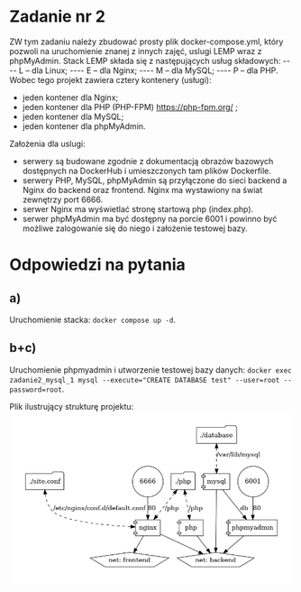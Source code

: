 # Zadanie nr 2

ZW tym zadaniu należy zbudować prosty plik docker-compose.yml, który
pozwoli na uruchomienie znanej z innych zajęć, uslugi LEMP wraz z phpMyAdmin. Stack
LEMP składa się z następujących usług składowych: 
---- L – dla Linux; 
---- E – dla Nginx; 
---- M – dla MySQL; 
---- P – dla PHP. 
Wobec tego projekt zawiera cztery kontenery (usługi): 
- jeden kontener dla Nginx; 
- jeden kontener dla PHP (PHP-FPM) https://php-fpm.org/ ; 
- jeden kontener dla MySQL; 
- jeden kontener dla phpMyAdmin. 

Założenia dla uslugi:
- serwery są budowane zgodnie z dokumentacją obrazów bazowych dostępnych na
DockerHub i umieszczonych tam plików Dockerfile.
- serwery PHP, MySQL, phpMyAdmin są przyłączone do sieci backend a Nginx do
backend oraz frontend. Nginx ma wystawiony na świat zewnętrzy port 6666.
- serwer Nginx ma wyświetlać stronę startową php (index.php).
- serwer phpMyAdmin ma być dostępny na porcie 6001 i powinno być możliwe
zalogowanie się do niego i założenie testowej bazy.

# Odpowiedzi na pytania
## a)
Uruchomienie stacka: `docker compose up -d`.

## b+c)
Uruchomienie phpmyadmin i utworzenie testowej bazy danych: `docker exec zadanie2_mysql_1 mysql --execute="CREATE DATABASE test" --user=root --password=root`.

Plik ilustrujący strukturę projektu: 
![docker-compose.yml](https://github.com/BezqyczekPL/BazaDanych/blob/main/docker-compose.png)
